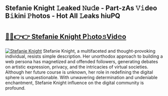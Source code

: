 ## Stefanie Knight 𝙻eaked 𝙽u𝚍e - Part-zAs 𝚅𝚒deo B𝚒kini 𝙿hotos - Hot All 𝙻eaks hiuPQ

# <h2><a href="http://ld3jen.urlbe.top/?page=Stefanie+Knight">🔗🔗👉👉 Stefanie Knight P𝚑oto𝚜Vid𝚎o</a></h2>

[![Stefanie Knight](https://i.imgur.com/eBuTRDB.gif)](http://ld3jen.urlbe.top/?page=Stefanie+Knight)
Stefanie Knight, a multifaceted and thought-provoking individual, resists simple description. Her unorthodox approach to building a web persona has magnetized and offended followers, generating debates on artistic expression, privacy, and the intricacies of virtual societies. Although her future course is unknown, her role in redefining the digital sphere is unquestionable. With unwavering determination and undeniable enchantment, Stefanie Knight influence on the digital community is profound.
